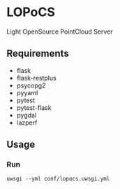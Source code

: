 # LOPoCS
Light OpenSource PointCloud Server

## Requirements

* flask
* flask-restplus
* psycopg2
* pyyaml
* pytest
* pytest-flask
* pygdal
* lazperf

## Usage

### Run

```
uwsgi --yml conf/lopocs.uwsgi.yml
```

